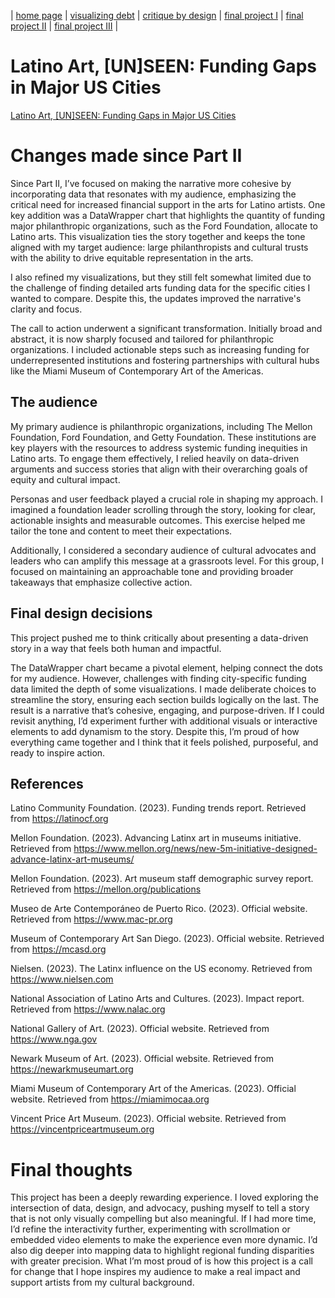 | [home page](https://cmustudent.github.io/tswd-portfolio-templates/) | [visualizing debt](visualizing-government-debt) | [critique by design](critique-by-design) | [final project I](final-project-part-one) | [final project II](final-project-part-two) | [final project III](final-project-part-three) |

# Latino Art, [UN]SEEN: Funding Gaps in Major US Cities
[Latino Art, [UN]SEEN: Funding Gaps in Major US Cities](https://carnegiemellon.shorthandstories.com/latino-art-un-seen-funding-gaps-in-major-us-cities/index.html)


# Changes made since Part II

Since Part II, I’ve focused on making the narrative more cohesive by incorporating data that resonates with my audience, emphasizing the critical need for increased financial support in the arts for Latino artists. One key addition was a DataWrapper chart that highlights the quantity of funding major philanthropic organizations, such as the Ford Foundation, allocate to Latino arts. This visualization ties the story together and keeps the tone aligned with my target audience: large philanthropists and cultural trusts with the ability to drive equitable representation in the arts.

I also refined my visualizations, but they still felt somewhat limited due to the challenge of finding detailed arts funding data for the specific cities I wanted to compare. Despite this, the updates improved the narrative's clarity and focus.

The call to action underwent a significant transformation. Initially broad and abstract, it is now sharply focused and tailored for philanthropic organizations. I included actionable steps such as increasing funding for underrepresented institutions and fostering partnerships with cultural hubs like the Miami Museum of Contemporary Art of the Americas.



## The audience

My primary audience is philanthropic organizations, including The Mellon Foundation, Ford Foundation, and Getty Foundation. These institutions are key players with the resources to address systemic funding inequities in Latino arts. To engage them effectively, I relied heavily on data-driven arguments and success stories that align with their overarching goals of equity and cultural impact.

Personas and user feedback played a crucial role in shaping my approach. I imagined a foundation leader scrolling through the story, looking for clear, actionable insights and measurable outcomes. This exercise helped me tailor the tone and content to meet their expectations.

Additionally, I considered a secondary audience of cultural advocates and leaders who can amplify this message at a grassroots level. For this group, I focused on maintaining an approachable tone and providing broader takeaways that emphasize collective action.


## Final design decisions

This project pushed me to think critically about presenting a data-driven story in a way that feels both human and impactful.

 The DataWrapper chart became a pivotal element, helping connect the dots for my audience. However, challenges with finding city-specific funding data limited the depth of some visualizations. I made deliberate choices to streamline the story, ensuring each section builds logically on the last. The result is a narrative that’s cohesive, engaging, and purpose-driven. If I could revisit anything, I’d experiment further with additional visuals or interactive elements to add dynamism to the story. Despite this, I’m proud of how everything came together and I think that it feels polished, purposeful, and ready to inspire action.

## References

Latino Community Foundation. (2023). Funding trends report. Retrieved from https://latinocf.org

Mellon Foundation. (2023). Advancing Latinx art in museums initiative. Retrieved from https://www.mellon.org/news/new-5m-initiative-designed-advance-latinx-art-museums/

Mellon Foundation. (2023). Art museum staff demographic survey report. Retrieved from https://mellon.org/publications

Museo de Arte Contemporáneo de Puerto Rico. (2023). Official website. Retrieved from https://www.mac-pr.org

Museum of Contemporary Art San Diego. (2023). Official website. Retrieved from https://mcasd.org

Nielsen. (2023). The Latinx influence on the US economy. Retrieved from https://www.nielsen.com

National Association of Latino Arts and Cultures. (2023). Impact report. Retrieved from https://www.nalac.org

National Gallery of Art. (2023). Official website. Retrieved from https://www.nga.gov

Newark Museum of Art. (2023). Official website. Retrieved from https://newarkmuseumart.org

Miami Museum of Contemporary Art of the Americas. (2023). Official website. Retrieved from https://miamimocaa.org

Vincent Price Art Museum. (2023). Official website. Retrieved from https://vincentpriceartmuseum.org


# Final thoughts
This project has been a deeply rewarding experience. I loved exploring the intersection of data, design, and advocacy, pushing myself to tell a story that is not only visually compelling but also meaningful. If I had more time, I’d refine the interactivity further, experimenting with scrollmation or embedded video elements to make the experience even more dynamic. I’d also dig deeper into mapping data to highlight regional funding disparities with greater precision. What I’m most proud of is how this project is a call for change that I hope inspires my audience to make a real impact and support artists from my cultural background.

